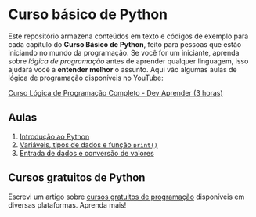 # Curso básico de Python

Este repositório armazena conteúdos em texto e códigos de exemplo para cada capítulo do **Curso Básico de Python**, feito para pessoas que estão iniciando no mundo da programação. Se você for um iniciante, aprenda sobre *lógica de programação* antes de aprender qualquer linguagem, isso ajudará você a **entender melhor** o assunto. Aqui vão algumas aulas de lógica de programação disponíveis no YouTube:

[Curso Lógica de Programação Completo - Dev Aprender (3 horas)](https://www.youtube.com/watch?v=iF2MdbrTiBM)

## Aulas

1. [Introdução ao Python](https://github.com/jaedsonpys/curso-basico-python/tree/master/introducao-python)
2. [Variáveis, tipos de dados e função `print()`](https://github.com/jaedsonpys/curso-basico-python/tree/master/variaveis)
3. [Entrada de dados e conversão de valores](https://github.com/jaedsonpys/curso-basico-python/tree/master/entrada-de-dados)

## Cursos gratuitos de Python

Escrevi um artigo sobre [cursos gratuitos de programação](https://dev.to/jaedsonpys/melhores-sites-se-tornar-um-desenvolvedor-548p) disponíveis em diversas plataformas. Aprenda mais!